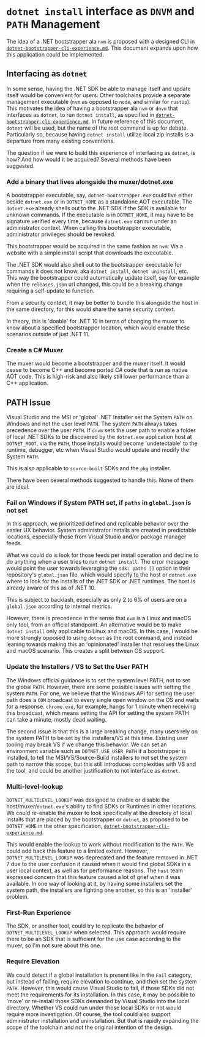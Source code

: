 # `dotnet install` interface as `DNVM` and `PATH` Management

The idea of a .NET bootstrapper ala `nvm` is proposed with a designed CLI in [`dotnet-bootstrapper-cli-experience.md`](./dotnet-bootstrapper-cli-experience.md). This document expands upon how this application could be implemented.

## Interfacing as `dotnet`

In some sense, having the .NET SDK be able to manage itself and update itself would be convenient for users. Other toolchains provide a separate management executable (`nvm` as opposed to `node`, and similar for `rustUp`). This motivates the idea of having a bootstrapper ala `nvm` or `dnvm` that interfaces as `dotnet`, to run `dotnet install`, as specified in [`dotnet-bootstrapper-cli-experience.md`](./dotnet-bootstrapper-cli-experience.md). In future reference of this document, `dotnet` will be used, but the name of the root command is up for debate. Particularly so, because having `dotnet install` utilize local zip installs is a departure from many existing conventions.

The question if we were to build this experience of interfacing as `dotnet`, is how? And how would it be acquired? Several methods have been suggested.

### Add a binary that lives alongside the muxer/dotnet.exe

A bootstrapper executable, say, `dotnet-bootstrapper.exe` could live either beside `dotnet.exe` or in `DOTNET_HOME` as a standalone AOT executable. The `dotnet.exe` already shells out to the .NET SDK if the SDK is available for unknown commands. If the executable is in `DOTNET_HOME`, it may have to be signature verified every time, because `dotnet.exe` can run under an administrator context. When calling this bootstrapper executable, administrator privileges should be revoked.

This bootstrapper would be acquired in the same fashion as `nvm`:
Via a website with a simple install script that downloads the executable.

The .NET SDK would also shell out to the bootstrapper executable for commands it does not know, aka `dotnet install`, `dotnet uninstall`, etc. This way the bootstrapper could automatically update itself, say for example when the `releases.json` url changed, this could be a breaking change requiring a self-update to function.

From a security context, it may be better to bundle this alongside the host in the same directory, for this would share the same security context.

In theory, this is 'doable' for .NET 10 in terms of changing the muxer to know about a specified bootstrapper location, which would enable these scenarios outside of just .NET 11.


### Create a C# Muxer

The muxer would become a bootstrapper and the muxer itself. It would cease to become C++ and become ported C# code that is run as native AOT code. This is high-risk and also likely still lower performance than a C++ application.


## PATH Issue

Visual Studio and the MSI or 'global' .NET Installer set the System `PATH` on Windows and not the user level `PATH`. The system `PATH` always takes precedence over the user `PATH`. If `dnvm` sets the user path to enable a folder of local .NET SDKs to be discovered by the `dotnet.exe` application host at `DOTNET_ROOT`, via the `PATH`, those installs would become 'undetectable' to the runtime, debugger, etc when Visual Studio would update and modify the System `PATH`.

This is also applicable to `source-built` SDKs and the `pkg` installer.

There have been several methods suggested to handle this. None of them are ideal.

### Fail on Windows if System PATH set, if `paths` in `global.json` is not set

In this approach, we prioritized defined and replicable behavior over the easier UX behavior. System administrator installs are created in predictable locations, especially those from Visual Studio and/or package manager feeds.

What we could do is look for those feeds per install operation and decline to do anything when a user tries to run `dotnet install`. The error message would point the user towards leveraging the `sdk: paths []` option in their repository's `global.json` file, which would specify to the host or `dotnet.exe` where to look for the installs of the .NET SDK or .NET runtimes. The host is already aware of this as of .NET 10.

This is subject to backlash, especially as only 2 to 6% of users are on a `global.json` according to internal metrics.

However, there is precedence in the sense that `nvm` is a Linux and macOS only tool, from an official standpoint. An alternative would be to make `dotnet install` only applicable to Linux and macOS. In this case, I would be more strongly opposed to using `dotnet` as the root command, and instead leaning towards making this an 'opinionated' installer that resolves the Linux and macOS scenario. This creates a split between OS support.

### Update the Installers / VS to Set the User PATH

The Windows official guidance is to set the system level PATH, not to set the global `PATH`. However, there are some possible issues with setting the system `PATH`. For one, we believe that the Windows API for setting the user path does a `COM` broadcast to every single open window on the OS and waits for a response. `chrome.exe`, for example, hangs for 1 minute when receiving this broadcast, which means setting the API for setting the system PATH can take a minute, mostly dead waiting.

The second issue is that this is a large breaking change, many users rely on the system PATH to be set by the installers/VS at this time. Existing user tooling may break VS if we change this behavior. We can set an environment variable such as `DOTNET_USE_USER_PATH` if a bootstrapper is installed, to tell the MSI/VS/Source-Build installers to not set the system path to narrow this scope, but this still introduces complexities with VS and the tool, and could be another justification to not interface as `dotnet`.


### Multi-level-lookup

`DOTNET_MULTILEVEL_LOOKUP` was designed to enable or disable the host/muxer/`dotnet.exe`'s ability to find SDKs or Runtimes in other locations. We could re-enable the muxer to look specifically at the directory of local installs that are placed by the bootstrapper or `dotnet`, as proposed to be `DOTNET_HOME` in the other specification, [`dotnet-bootstrapper-cli-experience.md`](./dotnet-bootstrapper-cli-experience.md).

This would enable the lookup to work without modification to the `PATH`. We could add back this feature to a limited extent. However, `DOTNET_MULTILEVEL_LOOKUP` was deprecated and the feature removed in .NET 7 due to the user confusion it caused when it would find global SDKs in a user local context, as well as for performance reasons. The `host` team expressed concern that this feature caused a lot of grief when it was available. In one way of looking at it, by having some installers set the system path, the installers are fighting one another, so this is an 'installer' problem.


### First-Run Experience

The SDK, or another tool, could try to replicate the behavior of `DOTNET_MULTILEVEL_LOOKUP` when selected. This approach would require there to be an SDK that is sufficient for the use case according to the muxer, so I'm not sure about this one.

### Require Elevation

We could detect if a global installation is present like in the `Fail` category, but instead of failing, require elevation to continue, and then set the system `PATH`. However, this would cause Visual Studio to fail, if those SDKs did not meet the requirements for its installation. In this case, it may be possible to 'move' or re-install those SDKs demanded by Visual Studio into the local directory. Whether VS could run under those local SDKs or not would require more investigation. Of course, the tool could also support administrator installation and uninstallation. But that is rapidly expanding the scope of the toolchain and not the original intention of the design.
